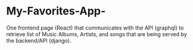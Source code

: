 # My-Favorites-App-
One frontend page (React) that communicates with the API (graphql) to retrieve list of Music Albums, Artists, and songs that are being served by the backend/API (django).
